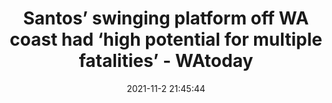 ---
"title": "Santos’ swinging platform off WA coast had ‘high potential for multiple fatalities’ - WAtoday"
"date": "2021-11-2 21:45:44"
"feed_name": "GOOGLENEWSCONSTRUCTION"
"feed_website": "https://news.google.com/search?q=construction%2Bincident&hl=en-US&gl=US&ceid=US:en"
"feed_rss": "https://news.google.com/rss/search?q=construction%2Bincident&hl=en-US&gl=US&ceid=US:en"
"link": "https://www.watoday.com.au/national/western-australia/santos-swinging-platform-off-wa-coast-had-high-potential-for-multiple-fatalities-20211102-p595d2.html"
"source": "{'href': 'https://www.watoday.com.au', 'title': 'WAtoday'}"
"file": "_posts/2021-1-1-22d3f3f215f9520273b5a36deb62c1b7ee503432.md"
"accident": "0"
"drilling": "0"
"dead": "0"
"injured": "0"
"arrested": "0"
"place": "unknown place"
"where": "unknown site"
"causes": "unknown"
"place_uri": "unknown place"
---